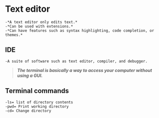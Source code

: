 # **Text editor** 
    -*A text editor only edits text.*  
    -*Can be used with extensions.*  
    -*Can have features such as syntax highlighting, code completion, or themes.*  

## **IDE**
    -A suite of software such as text editor, compiler, and debugger.  

>***The terminal is basically a way to access your computer without using a GUI.***    

## **Terminal commands**  
    -ls= list of directory contents  
    -pwd= Print working directory  
    -cd= Change directory  
